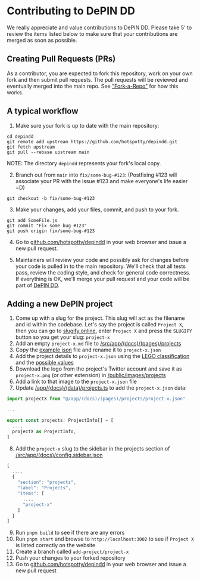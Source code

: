 # Contributing to DePIN DD

We really appreciate and value contributions to DePIN DD. Please take 5' to review the items listed below to make sure that your contributions are merged as soon as possible.

## Creating Pull Requests (PRs)

As a contributor, you are expected to fork this repository, work on your own fork and then submit pull requests. The pull requests will be reviewed and eventually merged into the main repo. See ["Fork-a-Repo"](https://help.github.com/articles/fork-a-repo/) for how this works.

## A typical workflow

1. Make sure your fork is up to date with the main repository:

```
cd depindd
git remote add upstream https://github.com/hotspotty/depindd.git
git fetch upstream
git pull --rebase upstream main
```

NOTE: The directory `depindd` represents your fork's local copy.

2. Branch out from `main` into `fix/some-bug-#123`:
   (Postfixing #123 will associate your PR with the issue #123 and make everyone's life easier =D)

```
git checkout -b fix/some-bug-#123
```

3. Make your changes, add your files, commit, and push to your fork.

```
git add SomeFile.js
git commit "Fix some bug #123"
git push origin fix/some-bug-#123
```

4. Go to [github.com/hotspotty/depindd](https://github.com/hotspotty/depindd) in your web browser and issue a new pull request.

5. Maintainers will review your code and possibly ask for changes before your code is pulled in to the main repository. We'll check that all tests pass, review the coding style, and check for general code correctness. If everything is OK, we'll merge your pull request and your code will be part of [DePIN DD](https://depindd.com).

## Adding a new DePIN project

1. Come up with a slug for the project. This slug will act as the filename and id within the codebase. Let's say the project is called `Project X`, then you can go to [slugify.online](https://slugify.online/), enter `Project X` and press the `SLUGIFY` button so you get your slug: `project-x`
2. Add an empty `project-x.md` file to [/src/app/(docs)/(pages)/projects](</src/app/(docs)/(pages)/projects>)
3. Copy the [example json](</src/app/(docs)/(pages)/projects/_example_project.json>) file and rename it to `project-x.json`
4. Add the project details to `project-x.json` using the [LEGO classification](https://depindd.com/about/depin-lego) and the [possible values](</src/app/(docs)/(data)/projects.ts>)
5. Download the logo from the project's Twitter account and save it as `project-x.png` (or other extension) in [/public/images/projects](/public/images/projects)
6. Add a link to that image to the `project-x.json` file
7. Update [/app/(docs)/(data)/projects.ts](</src/app/(docs)/(data)/projects.ts>) to add the `project-x.json` data:

```ts
import projectX from "@/app/(docs)/(pages)/projects/project-x.json"

...

export const projects: ProjectInfo[] = [
  ...,
  projectX as ProjectInfo,
]
```

8. Add the `project-x` slug to the sidebar in the projects section of [/src/app/(docs)/config.sidebar.json](</src/app/(docs)/config.sidebar.json>)

```ts
[
  ...,
  {
    "section": "projects",
    "label": "Projects",
    "items": [
      ...,
      "project-x"
    ]
  }
]
```

9. Run `pnpm build` to see if there are any errors
10. Run `pnpm start` and browse to `http://localhost:3002` to see if `Project X` is listed correctly on the website
11. Create a branch called `add-project/project-x`
12. Push your changes to your forked repository
13. Go to [github.com/hotspotty/depindd](https://github.com/hotspotty/depindd) in your web browser and issue a new pull request
